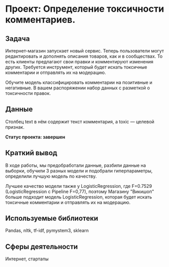 # Проект: Определение токсичности комментариев.


## Задача

Интернет-магазин запускает новый сервис. Теперь пользователи могут редактировать и дополнять описания товаров, как и в сообществах. То есть клиенты предлагают свои правки и комментируют изменения других. Требуется инструмент, который будет искать токсичные комментарии и отправлять их на модерацию.

Обучите модель классифицировать комментарии на позитивные и негативные. В вашем распоряжении набор данных с разметкой о токсичности правок.


## Данные

Столбец text в нём содержит текст комментария, а toxic — целевой признак.

**Статус проекта: завершен**

## Краткий вывод

В ходе работы, мы предобработали данные, разбили данные на выборки, обучили 3 разных модели и подобрали гиперпараметры, определили лучшую модель по качеству.

Лучшее качество модели также у LogisticRegression, где F=0.7529 (LogisticRegression с Pipeline F=0,77), поэтому Магазину "Викишоп" больше подходит модель LogisticRegression, которая будет искать токсичные комментарии и отправлять их на модерацию.

## Используемые библиотеки

Pandas, nltk, tf-idf, pymystem3, sklearn

## Сферы деятельности

Интернет, стартапы
